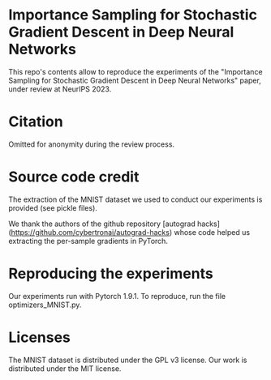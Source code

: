 # Importance Sampling for Stochastic Gradient Descent in Deep Neural Networks

This repo's contents allow to reproduce the experiments of the "Importance Sampling for Stochastic Gradient Descent in Deep Neural Networks" paper, under review at NeurIPS 2023.

# Citation

Omitted for anonymity during the review process.

# Source code credit

The extraction of the MNIST dataset we used to conduct our experiments is provided (see pickle files). 

We thank the authors of the github repository [autograd hacks] (https://github.com/cybertronai/autograd-hacks) whose code helped us extracting the per-sample gradients in PyTorch.

# Reproducing the experiments

Our experiments run with Pytorch 1.9.1. To reproduce, run the file optimizers_MNIST.py.

# Licenses

The MNIST dataset is distributed under the GPL v3 license. Our work is distributed under the MIT license.

